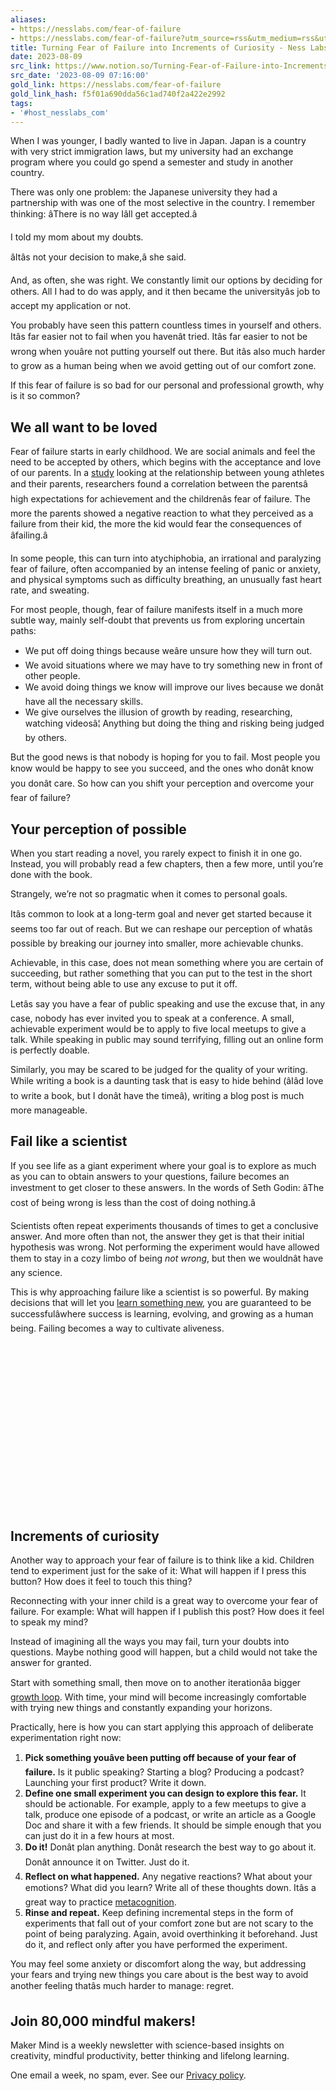 ```yaml
---
aliases:
- https://nesslabs.com/fear-of-failure
- https://nesslabs.com/fear-of-failure?utm_source=rss&utm_medium=rss&utm_campaign=fear-of-failure
title: Turning Fear of Failure into Increments of Curiosity - Ness Labs
date: 2023-08-09
src_link: https://www.notion.so/Turning-Fear-of-Failure-into-Increments-of-Curiosity-dd377cd103ef4f9e81cefed741497494
src_date: '2023-08-09 07:16:00'
gold_link: https://nesslabs.com/fear-of-failure
gold_link_hash: f5f01a690dda56c1ad740f2a422e2992
tags:
- '#host_nesslabs_com'
---
```





When I was younger, I badly wanted to live in Japan. Japan is a country with very strict immigration laws, but my university had an exchange program where you could go spend a semester and study in another country.


There was only one problem: the Japanese university they had a partnership with was one of the most selective in the country. I remember thinking: âThere is no way Iâll get accepted.â


I told my mom about my doubts.


âItâs not your decision to make,â she said.


And, as often, she was right. We constantly limit our options by deciding for others. All I had to do was apply, and it then became the universityâs job to accept my application or not.


You probably have seen this pattern countless times in yourself and others. Itâs far easier not to fail when you havenât tried. Itâs far easier to not be wrong when youâre not putting yourself out there. But itâs also much harder to grow as a human being when we avoid getting out of our comfort zone.


If this fear of failure is so bad for our personal and professional growth, why is it so common?


We all want to be loved
-----------------------


Fear of failure starts in early childhood. We are social animals and feel the need to be accepted by others, which begins with the acceptance and love of our parents. In a [study](https://www.sciencedirect.com/science/article/pii/S1469029210000063) looking at the relationship between young athletes and their parents, researchers found a correlation between the parentsâ high expectations for achievement and the childrenâs fear of failure. The more the parents showed a negative reaction to what they perceived as a failure from their kid, the more the kid would fear the consequences of âfailing.â


In some people, this can turn into atychiphobia, an irrational and paralyzing fear of failure, often accompanied by an intense feeling of panic or anxiety, and physical symptoms such as difficulty breathing, an unusually fast heart rate, and sweating.


For most people, though, fear of failure manifests itself in a much more subtle way, mainly self-doubt that prevents us from exploring uncertain paths:


* We put off doing things because weâre unsure how they will turn out.
* We avoid situations where we may have to try something new in front of other people.
* We avoid doing things we know will improve our lives because we donât have all the necessary skills.
* We give ourselves the illusion of growth by reading, researching, watching videosâ¦ Anything but doing the thing and risking being judged by others.


But the good news is that nobody is hoping for you to fail. Most people you know would be happy to see you succeed, and the ones who donât know you donât care. So how can you shift your perception and overcome your fear of failure?


Your perception of possible
---------------------------


When you start reading a novel, you rarely expect to finish it in one go. Instead, you will probably read a few chapters, then a few more, until you’re done with the book.


Strangely, we’re not so pragmatic when it comes to personal goals.


Itâs common to look at a long-term goal and never get started because it seems too far out of reach. But we can reshape our perception of whatâs possible by breaking our journey into smaller, more achievable chunks.


Achievable, in this case, does not mean something where you are certain of succeeding, but rather something that you can put to the test in the short term, without being able to use any excuse to put it off.


Letâs say you have a fear of public speaking and use the excuse that, in any case, nobody has ever invited you to speak at a conference. A small, achievable experiment would be to apply to five local meetups to give a talk. While speaking in public may sound terrifying, filling out an online form is perfectly doable.


Similarly, you may be scared to be judged for the quality of your writing. While writing a book is a daunting task that is easy to hide behind (âIâd love to write a book, but I donât have the timeâ), writing a blog post is much more manageable.


Fail like a scientist
---------------------


If you see life as a giant experiment where your goal is to explore as much as you can to obtain answers to your questions, failure becomes an investment to get closer to these answers. In the words of Seth Godin: âThe cost of being wrong is less than the cost of doing nothing.â


Scientists often repeat experiments thousands of times to get a conclusive answer. And more often than not, the answer they get is that their initial hypothesis was wrong. Not performing the experiment would have allowed them to stay in a cozy limbo of being *not wrong*, but then we wouldnât have any science. 


This is why approaching failure like a scientist is so powerful. By making decisions that will let you [learn something new](https://nesslabs.com/learning-how-to-learn), you are guaranteed to be successfulâwhere success is learning, evolving, and growing as a human being. Failing becomes a way to cultivate aliveness.


![](data:image/svg+xml,%3Csvg%20xmlns='http://www.w3.org/2000/svg'%20viewBox='0%200%201024%20574'%3E%3C/svg%3E)
Increments of curiosity
-----------------------


Another way to approach your fear of failure is to think like a kid. Children tend to experiment just for the sake of it: What will happen if I press this button? How does it feel to touch this thing? 


Reconnecting with your inner child is a great way to overcome your fear of failure. For example: What will happen if I publish this post? How does it feel to speak my mind?


Instead of imagining all the ways you may fail, turn your doubts into questions. Maybe nothing good will happen, but a child would not take the answer for granted.


Start with something small, then move on to another iterationâa bigger [growth loop](https://nesslabs.com/growth-loops). With time, your mind will become increasingly comfortable with trying new things and constantly expanding your horizons.


Practically, here is how you can start applying this approach of deliberate experimentation right now:


1. **Pick something youâve been putting off because of your fear of failure.** Is it public speaking? Starting a blog? Producing a podcast? Launching your first product? Write it down.
2. **Define one small experiment you can design to explore this fear.** It should be actionable. For example, apply to a few meetups to give a talk, produce one episode of a podcast, or write an article as a Google Doc and share it with a few friends. It should be simple enough that you can just do it in a few hours at most.
3. **Do it!** Donât plan anything. Donât research the best way to go about it. Donât announce it on Twitter. Just do it.
4. **Reflect on what happened.** Any negative reactions? What about your emotions? What did you learn? Write all of these thoughts down. Itâs a great way to practice [metacognition](https://nesslabs.com/metacognition).
5. **Rinse and repeat.** Keep defining incremental steps in the form of experiments that fall out of your comfort zone but are not scary to the point of being paralyzing. Again, avoid overthinking it beforehand. Just do it, and reflect only after you have performed the experiment.


You may feel some anxiety or discomfort along the way, but addressing your fears and trying new things you care about is the best way to avoid another feeling thatâs much harder to manage: regret.  




  

Join 80,000 mindful makers!
---------------------------


Maker Mind is a weekly newsletter with science-based insights on creativity, mindful productivity, better thinking and lifelong learning.


One email a week, no spam, ever. See our [Privacy policy](/privacy).